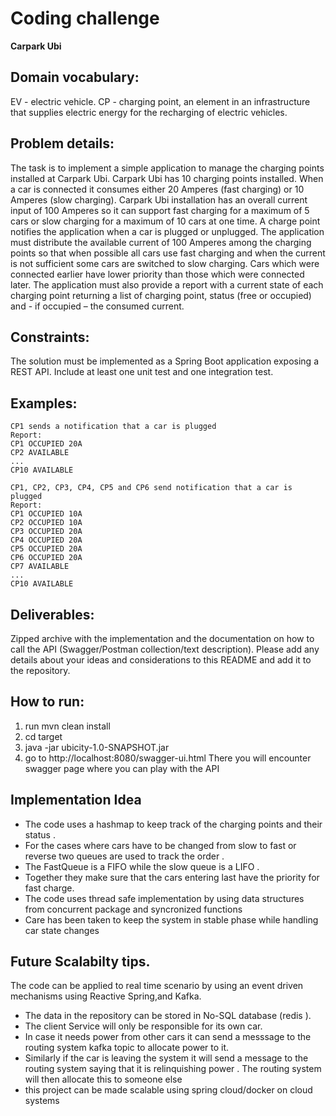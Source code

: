 # Coding challenge
**Carpark Ubi**

## Domain vocabulary:
EV - electric vehicle.
CP - charging point, an element in an infrastructure that supplies electric energy for the recharging of electric vehicles.

## Problem details:
The task is to implement a simple application to manage the charging points installed at Carpark Ubi.
Carpark Ubi has 10 charging points installed. When a car is connected it consumes either 20 Amperes (fast charging) or 10 Amperes (slow charging). 
Carpark Ubi installation has an overall current input of 100 Amperes so it can support fast charging for a maximum of 5 cars or slow charging for a maximum of 10 cars at one time.
A charge point notifies the application when a car is plugged or unplugged.
The application must distribute the available current of 100 Amperes among the charging points so that when possible all cars use fast charging and when the current is not sufficient some cars are switched to slow charging. 
Cars which were connected earlier have lower priority than those which were connected later.
The application must also provide a report with a current state of each charging point returning a list of charging point, status (free or occupied) and - if occupied – the consumed current.

## Constraints:
The solution must be implemented as a Spring Boot application exposing a REST API.
Include at least one unit test and one integration test.

## Examples:

```
CP1 sends a notification that a car is plugged
Report: 
CP1 OCCUPIED 20A
CP2 AVAILABLE
...
CP10 AVAILABLE
```

```
CP1, CP2, CP3, CP4, CP5 and CP6 send notification that a car is plugged
Report:
CP1 OCCUPIED 10A
CP2 OCCUPIED 10A
CP3 OCCUPIED 20A
CP4 OCCUPIED 20A
CP5 OCCUPIED 20A
CP6 OCCUPIED 20A
CP7 AVAILABLE
...
CP10 AVAILABLE
```

## Deliverables:
Zipped archive with the implementation and the documentation on how to call the API (Swagger/Postman collection/text description).
Please add any details about your ideas and considerations to this README and add it to the repository.


## How to run:
1) run mvn clean install 
2) cd target 
3) java -jar ubicity-1.0-SNAPSHOT.jar 
4) go to http://localhost:8080/swagger-ui.html
 There you will encounter swagger page where you can play with the API
 
## Implementation Idea
* The code uses a hashmap to keep track of the charging points and their status . 
* For the cases where cars have to be changed from slow to fast or reverse two queues are used to track the order .
* The FastQueue is a FIFO while the slow queue is a LIFO .
* Together they make sure that the cars entering last have the priority for fast charge.
* The code uses thread safe implementation by using data structures from concurrent package  and syncronized functions
* Care has been taken to keep the system in stable phase while handling car state changes

## Future Scalabilty tips.
The code can be applied to real time scenario by using an event driven mechanisms using Reactive Spring,and Kafka.
* The data in the repository  can be stored in No-SQL database (redis ).
* The client Service will only be responsible for its own car.
* In  case it needs power from other cars it can send a messsage to the routing system kafka topic  to allocate power to it.
* Similarly if the car is leaving the system it will send a message to the routing system saying that it is relinquishing power .
The routing system  will then allocate this to someone else 
* this project can be made scalable using spring cloud/docker on cloud systems